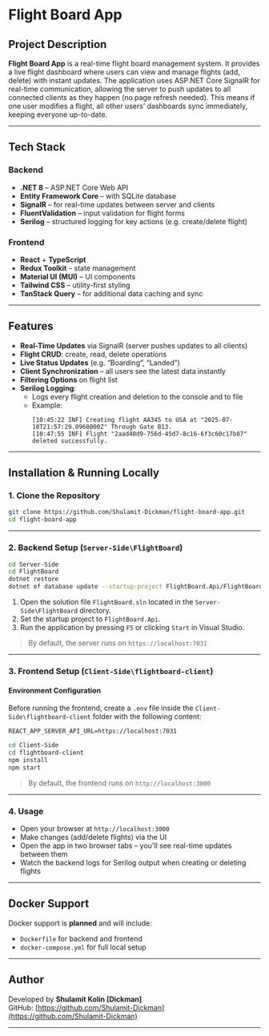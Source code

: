 # Flight Board App

## Project Description

**Flight Board App** is a real-time flight board management system. It provides a live flight dashboard where users can view and manage flights (add, delete) with instant updates. The application uses ASP.NET Core SignalR for real-time communication, allowing the server to push updates to all connected clients as they happen (no page refresh needed).
This means if one user modifies a flight, all other users’ dashboards sync immediately, keeping everyone up-to-date.

---

## Tech Stack

### Backend
- **.NET 8** – ASP.NET Core Web API
- **Entity Framework Core** – with SQLite database
- **SignalR** – for real-time updates between server and clients
- **FluentValidation** – input validation for flight forms
- **Serilog** – structured logging for key actions (e.g. create/delete flight)

### Frontend
- **React** + **TypeScript**
- **Redux Toolkit** – state management
- **Material UI (MUI)** – UI components
- **Tailwind CSS** – utility-first styling
- **TanStack Query** – for additional data caching and sync

---

## Features

- **Real-Time Updates** via SignalR (server pushes updates to all clients)
- **Flight CRUD**: create, read, delete operations
- **Live Status Updates** (e.g. “Boarding”, “Landed”)
- **Client Synchronization** – all users see the latest data instantly
- **Filtering Options** on flight list
- **Serilog Logging**:
  - Logs every flight creation and deletion to the console and to file
  - Example:
    ```
    [10:45:22 INF] Creating flight AA345 to USA at "2025-07-18T21:57:29.0960000Z" Through Gate B13.
    [10:47:55 INF] Flight "2aad40d9-756d-45d7-8c16-6f3c60c17b87" deleted successfully.
    ```

---

## Installation & Running Locally

### 1. Clone the Repository

```bash
git clone https://github.com/Shulamit-Dickman/flight-board-app.git
cd flight-board-app
```

---

### 2. Backend Setup (`Server-Side\FlightBoard`)

```bash
cd Server-Side
cd FlightBoard
dotnet restore
dotnet ef database update --startup-project FlightBoard.Api/FlightBoard.Api.csproj --project FlightBoard.Infrastructure/FlightBoard.Infrastructure.csproj
```

1. Open the solution file `FlightBoard.sln` located in the `Server-Side\FlightBoard` directory.
2. Set the startup project to `FlightBoard.Api`.
3. Run the application by pressing `F5` or clicking `Start` in Visual Studio.

> By default, the server runs on `https://localhost:7031`

---

### 3. Frontend Setup (`Client-Side\flightboard-client`)

#### Environment Configuration

Before running the frontend, create a `.env` file inside the `Client-Side\flightboard-client` folder with the following content:

```env
REACT_APP_SERVER_API_URL=https://localhost:7031
```

```bash
cd Client-Side
cd flightboard-client
npm install
npm start
```

> By default, the frontend runs on `http://localhost:3000`

---

### 4. Usage

- Open your browser at `http://localhost:3000`
- Make changes (add/delete flights) via the UI
- Open the app in two browser tabs – you'll see real-time updates between them
- Watch the backend logs for Serilog output when creating or deleting flights

---

## Docker Support

Docker support is **planned** and will include:

- `Dockerfile` for backend and frontend
- `docker-compose.yml` for full local setup

---


## Author

Developed by **Shulamit Kolin [Dickman]**  
GitHub: [https://github.com/Shulamit-Dickman](https://github.com/Shulamit-Dickman)

---